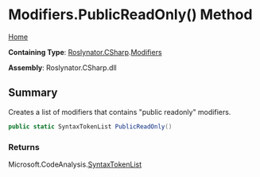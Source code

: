 <a name="_Top"></a>

# Modifiers\.PublicReadOnly\(\) Method

[Home](../../../../README.md#_Top)

**Containing Type**: [Roslynator.CSharp](../../README.md#_Top)\.[Modifiers](../README.md#_Top)

**Assembly**: Roslynator\.CSharp\.dll

## Summary

Creates a list of modifiers that contains "public readonly" modifiers\.

```csharp
public static SyntaxTokenList PublicReadOnly()
```

### Returns

Microsoft\.CodeAnalysis\.[SyntaxTokenList](https://docs.microsoft.com/en-us/dotnet/api/microsoft.codeanalysis.syntaxtokenlist)

